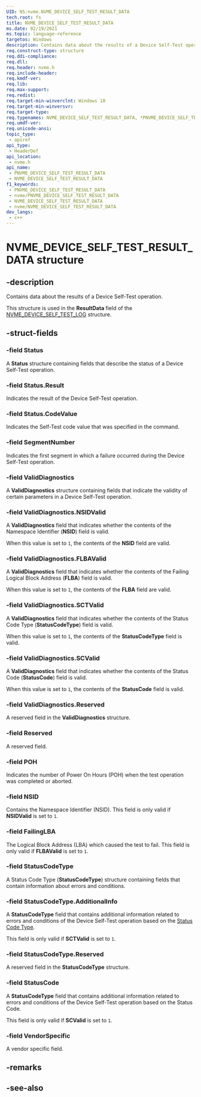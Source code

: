 ```yaml
---
UID: NS:nvme.NVME_DEVICE_SELF_TEST_RESULT_DATA
tech.root: fs
title: NVME_DEVICE_SELF_TEST_RESULT_DATA
ms.date: 02/19/2021
ms.topic: language-reference
targetos: Windows
description: Contains data about the results of a Device Self-Test operation.
req.construct-type: structure
req.ddi-compliance: 
req.dll: 
req.header: nvme.h
req.include-header: 
req.kmdf-ver: 
req.lib: 
req.max-support: 
req.redist: 
req.target-min-winverclnt: Windows 10
req.target-min-winversvr: 
req.target-type: 
req.typenames: NVME_DEVICE_SELF_TEST_RESULT_DATA, *PNVME_DEVICE_SELF_TEST_RESULT_DATA
req.umdf-ver: 
req.unicode-ansi: 
topic_type:
 - apiref
api_type:
 - HeaderDef
api_location:
 - nvme.h
api_name:
 - PNVME_DEVICE_SELF_TEST_RESULT_DATA
 - NVME_DEVICE_SELF_TEST_RESULT_DATA
f1_keywords:
 - PNVME_DEVICE_SELF_TEST_RESULT_DATA
 - nvme/PNVME_DEVICE_SELF_TEST_RESULT_DATA
 - NVME_DEVICE_SELF_TEST_RESULT_DATA
 - nvme/NVME_DEVICE_SELF_TEST_RESULT_DATA
dev_langs:
 - c++
---
```


# NVME_DEVICE_SELF_TEST_RESULT_DATA structure


## -description

Contains data about the results of a Device Self-Test operation.

This structure is used in the **ResultData** field of the [NVME_DEVICE_SELF_TEST_LOG](ns-nvme-nvme_device_self_test_log.md) structure.

## -struct-fields

### -field Status

A **Status** structure containing fields that describe the status of a Device Self-Test operation.

### -field Status.Result

Indicates the result of the Device Self-Test operation.

### -field Status.CodeValue

Indicates the Self-Test code value that was specified in the command.

### -field SegmentNumber

Indicates the first segment in which a failure occurred during the Device Self-Test operation.

### -field ValidDiagnostics

A **ValidDiagnostics** structure containing fields that indicate the validity of certain parameters in a Device Self-Test operation.

### -field ValidDiagnostics.NSIDValid

A **ValidDiagnostics** field that indicates whether the contents of the Namespace Identifier (**NSID**) field is valid.

When this value is set to `1`, the contents of the **NSID** field are valid.

### -field ValidDiagnostics.FLBAValid

A **ValidDiagnostics** field that indicates whether the contents of the Failing Logical Block Address (**FLBA**) field is valid.

When this value is set to `1`, the contents of the **FLBA** field are valid.

### -field ValidDiagnostics.SCTValid

A **ValidDiagnostics** field that indicates whether the contents of the Status Code Type (**StatusCodeType**) field is valid.

When this value is set to `1`, the contents of the **StatusCodeType** field is valid.

### -field ValidDiagnostics.SCValid

A **ValidDiagnostics** field that indicates whether the contents of the Status Code (**StatusCode**) field is valid.

When this value is set to `1`, the contents of the **StatusCode** field is valid.

### -field ValidDiagnostics.Reserved

A reserved field in the **ValidDiagnostics**  structure.

### -field Reserved

A reserved field.

### -field POH

Indicates the number of Power On Hours (POH) when the test operation was completed or aborted.

### -field NSID

Contains the Namespace Identifier (NSID). This field is only valid if **NSIDValid** is set to `1`.

### -field FailingLBA

The Logical Block Address (LBA) which caused the test to fail. This field is only valid if **FLBAValid** is set to `1`.

### -field StatusCodeType

A Status Code Type (**StatusCodeType**) structure containing fields that contain information about errors and conditions.

### -field StatusCodeType.AdditionalInfo

A **StatusCodeType** field that contains additional information related to errors and conditions of the Device Self-Test operation based on the [Status Code Type](ne-nvme-nvme_status_types.md).

This field is only valid if **SCTValid** is set to `1`.

### -field StatusCodeType.Reserved

A reserved field in the **StatusCodeType**  structure.

### -field StatusCode

A **StatusCodeType** field that contains additional information related to errors and conditions of the Device Self-Test operation based on the Status Code.

This field is only valid if **SCValid** is set to `1`.

### -field VendorSpecific

A vendor specific field.

## -remarks

## -see-also

